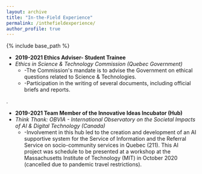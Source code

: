 ```yaml
---
layout: archive
title: "In-the-Field Experience"
permalink: /inthefieldexperience/
author_profile: true
---
```


{% include base_path %}


* **2019-2021 Ethics Adviser- Student Trainee**
* *Ethics in Science & Technology Commission (Quebec Government)*
  * -The Commission's mandate is to advise the Government on ethical questions related to Science & Technologies. 
  * -Participation in the writing of several documents, including official briefs and reports.

.

* **2019-2021 Team Member of the Innovative Ideas Incubator (Hub)**
* *Think Thank: OBVIA - International Observatory on the Societal Impacts of AI & Digital Technology (Canada)*
  * -Involvement in this hub led to the creation and development of an AI supportive system for the Service of Information and the Referral Service on socio-community services in Quebec (211). This AI project was schedule to be presented at a workshop at the Massachusetts Institute of Technology (MIT) in October 2020 (cancelled due to pandemic travel restrictions).

